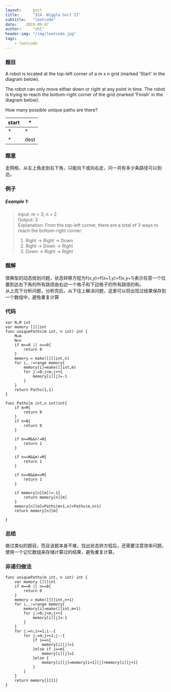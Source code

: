 ```yaml
---
layout:     post
title:      "324. Wiggle Sort II"
subtitle:   "leetcode"
date:    2019-08-07
author:     "chl"
header-img: "/img/leetcode.jpg"
tags:
    - leetcode
--- 
```


### 题目
A robot is located at the top-left corner of a m x n grid (marked 'Start' in the diagram below).

The robot can only move either down or right at any point in time. The robot is trying to reach the bottom-right corner of the grid (marked 'Finish' in the diagram below).

How many possible unique paths are there?

start |*
---|---
 *|* 
 *| dest
### 题意
走网格，从左上角走到右下角，只能向下或向右走，问一共有多少条路径可以到达。
### 例子
##### Example 1:

> Input: m = 3, n = 2  
> Output: 3  
> Explanation:
> From the top-left corner, there are a total of 3 ways to reach the bottom-right corner:  
> 1. Right -> Right -> Down  
> 2. Right -> Down -> Right  
> 3.  Down -> Right -> Right

### 题解
很典型的动态规划问题，状态转移方程为f(x,y)=f(x+1,y)+f(x,y+1)表示任意一个位置到达右下角的所有路径由右边一个格子和下边格子的所有路径的和。  
从上完下分析问题，分析完后，从下往上解决问题，这里可以将出现过结果保存到一个数组中，避免重复计算
### 代码

```
var N,M int
var memory [][]int
func uniquePaths(m int, n int) int {
    M=m
    N=n
    if m==0 || n==0{
        return 0
    }
    memory = make([][]int,n)
    for i,_:=range memory{
        memory[i]=make([]int,m)
        for j:=0;j<m;j++{
            memory[i][j]=-1
        }
    }
    return Paths(1,1)
}

func Paths(m int,n int)int{
    if m>M{
        return 0
    }
    if n>N{
        return 0
    }
    
    if m==M&&n!=N{
        return 1
    }
    
    if n==N&&m!=M{
        return 1
    }
    
    if n==N&&m==M{
        return 1
    }
    
    if memory[n][m]!=-1{
        return memory[n][m]
    }
    memory[n][m]=Paths(m+1,n)+Paths(m,n+1)
    return memory[n][m]
    
}
```

### 总结
做过类似的题目，而且该题本身不难，找出状态转方程后，还需要注意效率问题，使用一个记忆数组来存储计算过的结果，避免重复计算。

### 非递归做法

```
func uniquePaths(m int, n int) int {
    var memory [][]int
    if m==0 || n==0{
        return 0
    }
    memory = make([][]int,n+1)
    for i,_:=range memory{
        memory[i]=make([]int,m+1)
        for j:=0;j<m;j++{
            memory[i][j]=-1
        }
    }
    for i:=n;i>=1;i--{
        for j:=m;j>=1;j--{
            if i==n{
                memory[i][j]=1
            }else if j==m{
                memory[i][j]=1
            }else {
                memory[i][j]=memory[i+1][j]+memory[i][j+1]
            }
        }
    }
    return memory[1][1]
}

  
```

